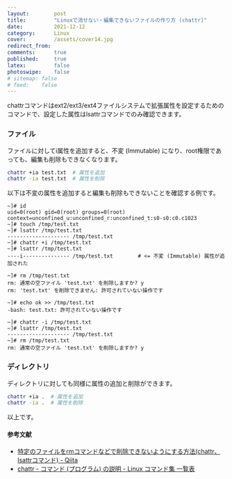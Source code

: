 ```yaml
---
layout:        post
title:         "Linuxで消せない・編集できないファイルの作り方 (chattr)"
date:          2021-12-12
category:      Linux
cover:         /assets/cover14.jpg
redirect_from:
comments:      true
published:     true
latex:         false
photoswipe:    false
# sitemap: false
# feed:    false
---
```


chattrコマンドはext2/ext3/ext4ファイルシステムで拡張属性を設定するためのコマンドで、設定した属性はlsattrコマンドでのみ確認できます。

### ファイル
ファイルに対してi属性を追加すると、不変 (Immutable) になり、root権限であっても、編集も削除もできなくなります。
```bash
chattr +ia test.txt  # 属性を追加
chattr -ia test.txt  # 属性を削除
```
以下は不変の属性を追加すると編集も削除もできないことを確認する例です。
```console
~]# id
uid=0(root) gid=0(root) groups=0(root) context=unconfined_u:unconfined_r:unconfined_t:s0-s0:c0.c1023
~]# touch /tmp/test.txt
~]# lsattr /tmp/test.txt
-------------------- /tmp/test.txt
~]# chattr +i /tmp/test.txt
~]# lsattr /tmp/test.txt
----i--------------- /tmp/test.txt        # <= 不変 (Immutable) 属性が追加された

~]# rm /tmp/test.txt
rm: 通常の空ファイル 'test.txt' を削除しますか? y
rm: 'test.txt' を削除できません: 許可されていない操作です

~]# echo ok >> /tmp/test.txt
-bash: test.txt: 許可されていない操作です

~]# chattr -i /tmp/test.txt
~]# lsattr /tmp/test.txt
-------------------- /tmp/test.txt
~]# rm /tmp/test.txt
rm: 通常の空ファイル 'test.txt' を削除しますか? y
```


### ディレクトリ
ディレクトリに対しても同様に属性の追加と削除ができます。
```bash
chattr +ia .  # 属性を追加
chattr -ia .  # 属性を削除
```

以上です。

#### 参考文献
- [特定のファイルをrmコマンドなどで削除できないようにする方法(chattr、lsattrコマンド) - Qiita](https://qiita.com/riekure/items/6def7f813ebe03dd5850)
- [chattr - コマンド (プログラム) の説明 - Linux コマンド集 一覧表](https://kazmax.zpp.jp/cmd/c/chattr.1.html)
